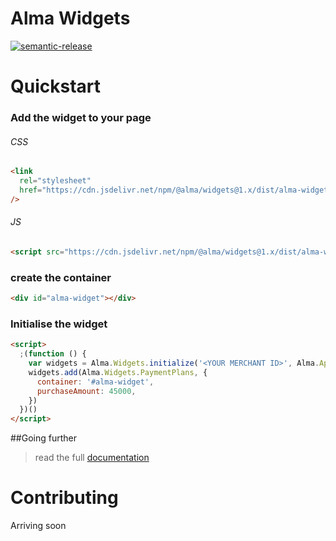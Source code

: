 # Alma Widgets

[![semantic-release](https://img.shields.io/badge/%20%20%F0%9F%93%A6%F0%9F%9A%80-semantic--release-e10079.svg)](https://github.com/semantic-release/semantic-release)

# Quickstart

### Add the widget to your page

###### CSS

```html
<link
  rel="stylesheet"
  href="https://cdn.jsdelivr.net/npm/@alma/widgets@1.x/dist/alma-widgets.min.css"
/>
```

###### JS

```html
<script src="https://cdn.jsdelivr.net/npm/@alma/widgets@1.x/dist/alma-widgets.umd.js"></script>
```

### create the container

```html
<div id="alma-widget"></div>
```

### Initialise the widget

```html
<script>
  ;(function () {
    var widgets = Alma.Widgets.initialize('<YOUR MERCHANT ID>', Alma.ApiMode.TEST)
    widgets.add(Alma.Widgets.PaymentPlans, {
      container: '#alma-widget',
      purchaseAmount: 45000,
    })
  })()
</script>
```

##Going further

> read the full [documentation](./documentation.md)
# Contributing

Arriving soon
